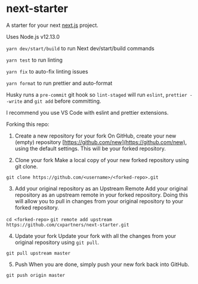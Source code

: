 # next-starter

A starter for your next [next.js](https://nextjs.org/) project.

Uses Node.js v12.13.0

`yarn dev/start/build` to run Next dev/start/build commands

`yarn test` to run linting

`yarn fix` to auto-fix linting issues

`yarn format` to run prettier and auto-format

Husky runs a `pre-commit` git hook so `lint-staged` will run `eslint`, `prettier --write` and `git add` before committing.

I recommend you use VS Code with eslint and prettier extensions.

Forking this repo:

1. Create a new repository for your fork
On GitHub, create your new (empty) repository [https://github.com/new](https://github.com/new), using the default settings. This will be your forked repository.

2. Clone your fork
Make a local copy of your new forked repository using git clone.

`git clone https://github.com/<username>/<forked-repo>.git`

3. Add your original repository as an Upstream Remote
Add your original repository as an upstream remote in your forked repository. Doing this will allow you to pull in changes from your original repository to your forked repository.

`cd <forked-repo>`
`git remote add upstream https://github.com/cxpartners/next-starter.git`

4. Update your fork
Update your fork with all the changes from your original repository using `git pull`.

`git pull upstream master`

5. Push
When you are done, simply push your new fork back into GitHub.

`git push origin master`
